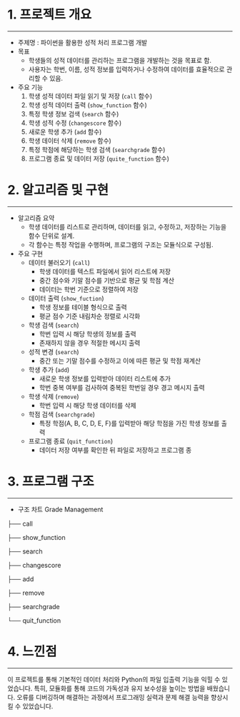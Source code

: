 # 1. 프로젝트 개요
---
+ 주제명 : 파이썬을 활용한 성적 처리 프로그램 개발
+ 목표
  + 학생들의 성적 데이터를 관리하는 프로그램을 개발하는 것을 목표로 함.
  + 사용자는 학번, 이름, 성적 정보를 입력하거나 수정하여 데이터를 효율적으로 관리할 수 있음.
+ 주요 기능
  1. 학생 성적 데이터 파일 읽기 및 저장 (`call` 함수)
  2. 학생 성적 데이터 출력 (`show_function` 함수)
  3. 특정 학생 정보 검색 (`search` 함수)
  4. 학생 성적 수정 (`changescore` 함수)
  5. 새로운 학생 추가 (`add` 함수)
  6. 학생 데이터 삭제 (`remove` 함수)
  7. 특정 학점에 해당하는 학생 검색 (`searchgrade` 함수)
  8. 프로그램 종료 및 데이터 저장 (`quite_function` 함수)
 
# 2. 알고리즘 및 구현
---
+ 알고리즘 요약
  + 학생 데이터를 리스트로 관리하며, 데이터를 읽고, 수정하고, 저장하는 기능을 함수 단위로 설계.
  + 각 함수는 특정 작업을 수행하며, 프로그램의 구조는 모듈식으로 구성됨.
+ 주요 구현
  + 데이터 불러오기 (`call`)
    + 학생 데이터를 텍스트 파일에서 읽어 리스트에 저장
    + 중간 점수와 기말 점수를 기반으로 평균 및 학점 계산
    + 데이터는 학번 기준으로 정렬하여 저장
  + 데이터 출력 (`show_fuction`)
    + 학생 정보를 테이블 형식으로 출력
    + 평균 점수 기준 내림차순 정렬로 시각화
  + 학생 검색 (`search`)
    + 학번 입력 시 해당 학생의 정보를 출력
    + 존재하지 않을 경우 적절한 메시지 출력
  + 성적 변경 (`search`)
    + 중간 또는 기말 점수를 수정하고 이에 따른 평균 및 학점 재계산
  + 학생 추가 (`add`)
    + 새로운 학생 정보를 입력받아 데이터 리스트에 추가
    + 학번 중복 여부를 검사하여 중복된 학번일 경우 경고 메시지 출력
  + 학생 삭제 (`remove`)
    + 학번 입력 시 해당 학생 데이터를 삭제
  + 학점 검색 (`searchgrade`)
    + 특정 학점(A, B, C, D, E, F)를 입력받아 해당 학점을 가진 학생 정보를 출력
  + 프로그램 종료 (`quit_function`)
    + 데이터 저장 여부를 확인한 뒤 파일로 저장하고 프로그램 종 

# 3. 프로그램 구조
---
+ 구조 차트
Grade Management

├── call

├── show_function

├── search

├── changescore

├── add

├── remove

├── searchgrade

└── quit_function

# 4. 느낀점
---
이 프로젝트를 통해 기본적인 데이터 처리와 Python의 파일 입출력 기능을 익힐 수 있었습니다. 특히, 모듈화를 통해 코드의 가독성과 유지 보수성을 높이는 방법을 배웠습니다. 오류를 디버깅하며 해결하는 과정에서 프로그래밍 실력과 문제 해결 능력을 향상시킬 수 있었습니다.

